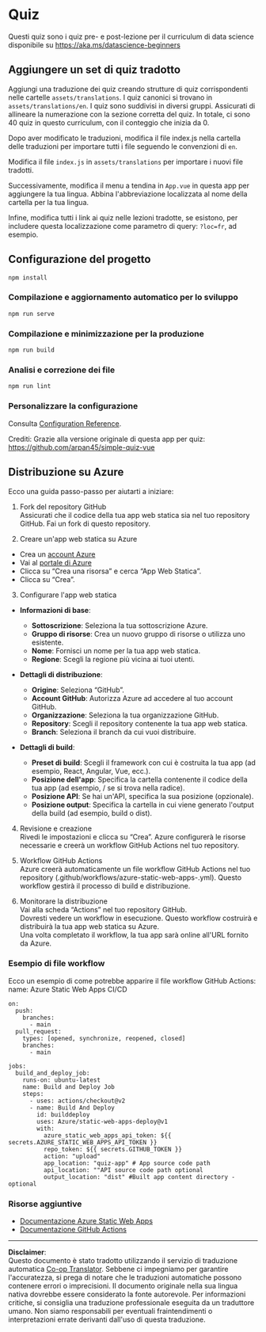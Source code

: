 <!--
CO_OP_TRANSLATOR_METADATA:
{
  "original_hash": "e92c33ea498915a13c9aec162616db18",
  "translation_date": "2025-08-28T11:29:57+00:00",
  "source_file": "quiz-app/README.md",
  "language_code": "it"
}
-->
# Quiz

Questi quiz sono i quiz pre- e post-lezione per il curriculum di data science disponibile su https://aka.ms/datascience-beginners

## Aggiungere un set di quiz tradotto

Aggiungi una traduzione dei quiz creando strutture di quiz corrispondenti nelle cartelle `assets/translations`. I quiz canonici si trovano in `assets/translations/en`. I quiz sono suddivisi in diversi gruppi. Assicurati di allineare la numerazione con la sezione corretta del quiz. In totale, ci sono 40 quiz in questo curriculum, con il conteggio che inizia da 0.

Dopo aver modificato le traduzioni, modifica il file index.js nella cartella delle traduzioni per importare tutti i file seguendo le convenzioni di `en`.

Modifica il file `index.js` in `assets/translations` per importare i nuovi file tradotti.

Successivamente, modifica il menu a tendina in `App.vue` in questa app per aggiungere la tua lingua. Abbina l'abbreviazione localizzata al nome della cartella per la tua lingua.

Infine, modifica tutti i link ai quiz nelle lezioni tradotte, se esistono, per includere questa localizzazione come parametro di query: `?loc=fr`, ad esempio.

## Configurazione del progetto

```
npm install
```

### Compilazione e aggiornamento automatico per lo sviluppo

```
npm run serve
```

### Compilazione e minimizzazione per la produzione

```
npm run build
```

### Analisi e correzione dei file

```
npm run lint
```

### Personalizzare la configurazione

Consulta [Configuration Reference](https://cli.vuejs.org/config/).

Crediti: Grazie alla versione originale di questa app per quiz: https://github.com/arpan45/simple-quiz-vue

## Distribuzione su Azure

Ecco una guida passo-passo per aiutarti a iniziare:

1. Fork del repository GitHub  
Assicurati che il codice della tua app web statica sia nel tuo repository GitHub. Fai un fork di questo repository.

2. Creare un'app web statica su Azure  
- Crea un [account Azure](http://azure.microsoft.com)  
- Vai al [portale di Azure](https://portal.azure.com)  
- Clicca su “Crea una risorsa” e cerca “App Web Statica”.  
- Clicca su “Crea”.

3. Configurare l'app web statica  
- **Informazioni di base**:  
  - **Sottoscrizione**: Seleziona la tua sottoscrizione Azure.  
  - **Gruppo di risorse**: Crea un nuovo gruppo di risorse o utilizza uno esistente.  
  - **Nome**: Fornisci un nome per la tua app web statica.  
  - **Regione**: Scegli la regione più vicina ai tuoi utenti.  

- **Dettagli di distribuzione**:  
  - **Origine**: Seleziona “GitHub”.  
  - **Account GitHub**: Autorizza Azure ad accedere al tuo account GitHub.  
  - **Organizzazione**: Seleziona la tua organizzazione GitHub.  
  - **Repository**: Scegli il repository contenente la tua app web statica.  
  - **Branch**: Seleziona il branch da cui vuoi distribuire.  

- **Dettagli di build**:  
  - **Preset di build**: Scegli il framework con cui è costruita la tua app (ad esempio, React, Angular, Vue, ecc.).  
  - **Posizione dell'app**: Specifica la cartella contenente il codice della tua app (ad esempio, / se si trova nella radice).  
  - **Posizione API**: Se hai un'API, specifica la sua posizione (opzionale).  
  - **Posizione output**: Specifica la cartella in cui viene generato l'output della build (ad esempio, build o dist).  

4. Revisione e creazione  
Rivedi le impostazioni e clicca su “Crea”. Azure configurerà le risorse necessarie e creerà un workflow GitHub Actions nel tuo repository.

5. Workflow GitHub Actions  
Azure creerà automaticamente un file workflow GitHub Actions nel tuo repository (.github/workflows/azure-static-web-apps-<name>.yml). Questo workflow gestirà il processo di build e distribuzione.

6. Monitorare la distribuzione  
Vai alla scheda “Actions” nel tuo repository GitHub.  
Dovresti vedere un workflow in esecuzione. Questo workflow costruirà e distribuirà la tua app web statica su Azure.  
Una volta completato il workflow, la tua app sarà online all'URL fornito da Azure.

### Esempio di file workflow

Ecco un esempio di come potrebbe apparire il file workflow GitHub Actions:  
name: Azure Static Web Apps CI/CD  
```
on:
  push:
    branches:
      - main
  pull_request:
    types: [opened, synchronize, reopened, closed]
    branches:
      - main

jobs:
  build_and_deploy_job:
    runs-on: ubuntu-latest
    name: Build and Deploy Job
    steps:
      - uses: actions/checkout@v2
      - name: Build And Deploy
        id: builddeploy
        uses: Azure/static-web-apps-deploy@v1
        with:
          azure_static_web_apps_api_token: ${{ secrets.AZURE_STATIC_WEB_APPS_API_TOKEN }}
          repo_token: ${{ secrets.GITHUB_TOKEN }}
          action: "upload"
          app_location: "quiz-app" # App source code path
          api_location: ""API source code path optional
          output_location: "dist" #Built app content directory - optional
```

### Risorse aggiuntive  
- [Documentazione Azure Static Web Apps](https://learn.microsoft.com/azure/static-web-apps/getting-started)  
- [Documentazione GitHub Actions](https://docs.github.com/actions/use-cases-and-examples/deploying/deploying-to-azure-static-web-app)  

---

**Disclaimer**:  
Questo documento è stato tradotto utilizzando il servizio di traduzione automatica [Co-op Translator](https://github.com/Azure/co-op-translator). Sebbene ci impegniamo per garantire l'accuratezza, si prega di notare che le traduzioni automatiche possono contenere errori o imprecisioni. Il documento originale nella sua lingua nativa dovrebbe essere considerato la fonte autorevole. Per informazioni critiche, si consiglia una traduzione professionale eseguita da un traduttore umano. Non siamo responsabili per eventuali fraintendimenti o interpretazioni errate derivanti dall'uso di questa traduzione.